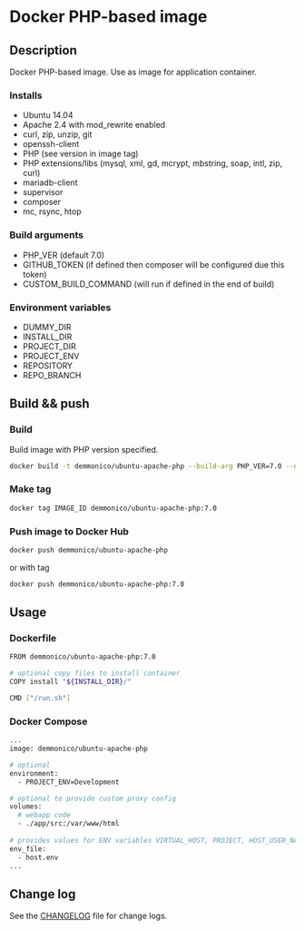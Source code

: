 # Docker PHP-based image

## Description

Docker PHP-based image. Use as image for application container.


### Installs

- Ubuntu 14.04
- Apache 2.4 with mod_rewrite enabled
- curl, zip, unzip, git
- openssh-client
- PHP (see version in image tag)
- PHP extensions/libs (mysql, xml, gd, mcrypt, mbstring, soap, intl, zip, curl)
- mariadb-client
- supervisor
- composer
- mc, rsync, htop


### Build arguments

- PHP_VER (default 7.0)
- GITHUB_TOKEN (if defined then composer will be configured due this token)
- CUSTOM_BUILD_COMMAND (will run if defined in the end of build)


### Environment variables

- DUMMY_DIR
- INSTALL_DIR
- PROJECT_DIR
- PROJECT_ENV
- REPOSITORY
- REPO_BRANCH


## Build && push

### Build

Build image with PHP version specified.
```sh
docker build -t demmonico/ubuntu-apache-php --build-arg PHP_VER=7.0 --no-cache .
```

### Make tag

```sh
docker tag IMAGE_ID demmonico/ubuntu-apache-php:7.0
```

### Push image to Docker Hub

```sh
docker push demmonico/ubuntu-apache-php
```
or with tag
```sh
docker push demmonico/ubuntu-apache-php:7.0
```


## Usage

### Dockerfile

```sh
FROM demmonico/ubuntu-apache-php:7.0

# optional copy files to install container
COPY install "${INSTALL_DIR}/"

CMD ["/run.sh"]
```

### Docker Compose

```sh
...
image: demmonico/ubuntu-apache-php

# optional
environment:
  - PROJECT_ENV=Development

# optional to provide custom proxy config
volumes:
  # webapp code
  - ./app/src:/var/www/html
  
# provides values for ENV variables VIRTUAL_HOST, PROJECT, HOST_USER_NAME, HOST_USER_ID
env_file:
  - host.env
...
```


## Change log

See the [CHANGELOG](CHANGELOG.md) file for change logs.

